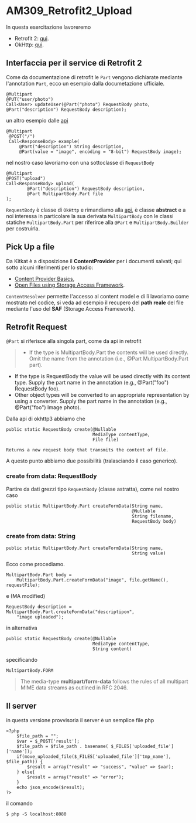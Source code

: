 # AM309_Retrofit2_Upload

In questa esercitazione lavoreremo
- Retrofit 2: [qui](http://square.github.io/retrofit/).
- OkHttp: [qui](http://square.github.io/okhttp/).  

## Interfaccia per il service di Retrofit 2

Come da documentazione di retrofit le `Part` vengono dichiarate mediante l'annotation `Part`, ecco un esempio dalla documetazione ufficiale.
```
@Multipart
@PUT("user/photo")
Call<User> updateUser(@Part("photo") RequestBody photo, @Part("description") RequestBody description);
```
un altro esempio dalle [api](http://square.github.io/retrofit/2.x/retrofit/)
```
@Multipart
 @POST("/")
 Call<ResponseBody> example(
     @Part("description") String description,
     @Part(value = "image", encoding = "8-bit") RequestBody image);
```
nel nostro caso lavoriamo con una sottoclasse di `RequestBody`
```
@Multipart
@POST("upload")
Call<ResponseBody> upload(
        @Part("description") RequestBody description,
        @Part MultipartBody.Part file
);
```
`RequestBody` è classe di `OkHttp` e rimandiamo alla [api](http://square.github.io/okhttp/3.x/okhttp/), è classe **abstract** e a noi interessa in particolare la sua derivata `MultipartBody` con le classi statiche `MultipartBody.Part` per riferirce alla `@Part` e `MultipartBody.Builder` per costruirla.

## Pick Up a file

Da Kitkat è a disposizione il **ContentProvider** per i documenti salvati; qui sotto alcuni riferimenti per lo studio:
- [Content Provider Basics](https://developer.android.com/guide/topics/providers/content-provider-basics.html),
- [Open Files using Storage Access Framework](https://developer.android.com/guide/topics/providers/document-provider.html).

`ContentResolver` permette l'accesso al content model e di lì lavoriamo come mostrato nel codice, si veda ad esempio il recupero del **path reale** del file mediante l'uso del **SAF** (Storage Access Framework).

## Retrofit Request

`@Part` si riferisce alla singola part, come da api in retrofit
> * If the type is MultipartBody.Part the contents will be used directly. Omit the name from the annotation (i.e., @Part MultipartBody.Part part).  
* If the type is RequestBody the value will be used directly with its content type. Supply the part name in the annotation (e.g., @Part("foo") RequestBody foo).  
* Other object types will be converted to an appropriate representation by using a converter. Supply the part name in the annotation (e.g., @Part("foo") Image photo).

Dalla api di okhttp3 abbiamo che
```
public static RequestBody create(@Nullable
                                 MediaType contentType,
                                 File file)

Returns a new request body that transmits the content of file.
```
A questo punto abbiamo due possibilità (tralasciando il caso generico).

### create from data: RequestBody

Partire da dati grezzi tipo `RequestBody` (classe astratta), come nel nostro caso
```
public static MultipartBody.Part createFormData(String name,
                                                @Nullable
                                                String filename,
                                                RequestBody body)
```

### create from data: String

```
public static MultipartBody.Part createFormData(String name,
                                                String value)
```

Ecco come procediamo.

```
MultipartBody.Part body =
    MultipartBody.Part.createFormData("image", file.getName(), requestFile);
```
e (MA modified)
```
RequestBody description =  MultipartBody.Part.createFormData("descriptipon",
    "image uploaded");
```
in alternativa
```
public static RequestBody create(@Nullable
                                 MediaType contentType,
                                 String content)
```
specificando
```
MultipartBody.FORM
```
> The media-type **multipart/form-data** follows the rules of all multipart MIME data streams as outlined in RFC 2046.














## Il server

in questa versione provvisoria il server è un semplice file php
```
<?php  
    $file_path = "";
    $var = $_POST['result'];
    $file_path = $file_path . basename( $_FILES['uploaded_file']['name']);
    if(move_uploaded_file($_FILES['uploaded_file']['tmp_name'], $file_path)) {
        $result = array("result" => "success", "value" => $var);
    } else{
        $result = array("result" => "error");
    }
    echo json_encode($result);
?>
```
il comando
```
$ php -S localhost:8080
```
